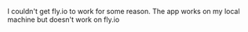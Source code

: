 I couldn't get fly.io to work for some reason. The app works on my local machine but doesn't work on fly.io
